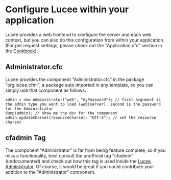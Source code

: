 <!--
{
  "title": "Configure Lucee within your Application",
  "id": "cookbook-configuration-administrator-cfc",
  "description": "How to configure Lucee within your application using Administrator.cfc and cfadmin tag.",
  "keywords": [
    "Administrator.cfc",
    "cfadmin",
    "Configuration",
    "Lucee",
    "Web context",
    "Server configuration"
  ],
  "categories": [
    "server"
  ]
}
-->

# Configure Lucee within your application

Lucee provides a web frontend to configure the server and each web context, but you can also do this configuration from within your application.
(For per request settings, please check out the "Application.cfc" section in the [Cookbook](/guides/cookbooks.html)).

## Administrator.cfc

Lucee provides the component "Administrator.cfc" in the package "org.lucee.cfml", a package auto imported in any template, so you can simply use that component as follows:

```cfs
admin = new Administrator("web", "myPassword"); // first argument is the admin type you want to load (web|server), second is the password for the Administrator
dump(admin); // show me the doc for the component
admin.updateCharset(resourceCharset: "UTF-8"); // set the resource charset
```

## cfadmin Tag

The component "Administrator" is far from being feature complete, so if you miss a functionality, best consult the unofficial tag "cfadmin" (undocumented) and check out how this tag is used inside the [Lucee Administrator](https://github.com/lucee/Lucee/blob/5.2/core/src/main/java/resource/component/org/lucee/cfml/Administrator.cfc).
Of course, it would be great if you could contribute your addition to the "Administrator" component.
